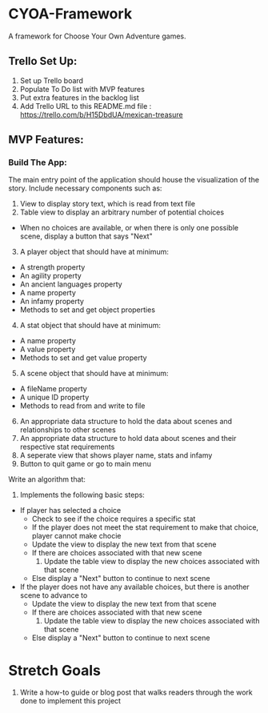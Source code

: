 # **CYOA-Framework**
A framework for Choose Your Own Adventure games.

## **Trello Set Up:**

1. Set up Trello board
2. Populate To Do list with MVP features
3. Put extra features in the backlog list
4. Add Trello URL to this README.md file : https://trello.com/b/H15DbdUA/mexican-treasure


## **MVP Features:**

### **Build The App:**

The main entry point of the application should house the visualization of the story. Include necessary components such as:

1. View to display story text, which is read from text file
2. Table view to display an arbitrary number of potential choices
  - When no choices are available, or when there is only one possible scene, display a button that says "Next"
3. A player object that should have at minimum:
  - A strength property
  - An agility property
  - An ancient languages property
  - A name property
  - An infamy property
  - Methods to set and get object properties
4. A stat object that should have at minimum:
  - A name property
  - A value property
  - Methods to set and get value property
5. A scene object that should have at minimum:
  - A fileName property
  - A unique ID property
  - Methods to read from and write to file
6. An appropriate data structure to hold the data about scenes and relationships to other scenes
7. An appropriate data structure to hold data about scenes and their respective stat requirements
8. A seperate view that shows player name, stats and infamy
9. Button to quit game or go to main menu

Write an algorithm that:

1. Implements the following basic steps:
  - If player has selected a choice
    - Check to see if the choice requires a specific stat
    - If the player does not meet the stat requirement to make that choice, player cannot make chocie
    - Update the view to display the new text from that scene
    - If there are choices associated with that new scene
      1. Update the table view to display the new choices associated with that scene
    - Else display a "Next" button to continue to next scene
  - If the player does not have any available choices, but there is another scene to advance to
    - Update the view to display the new text from that scene
    - If there are choices associated with that new scene
      1. Update the table view to display the new choices associated with that scene
    - Else display a "Next" button to continue to next scene
    
# **Stretch Goals**

1. Write a how-to guide or blog post that walks readers through the work done to implement this project
